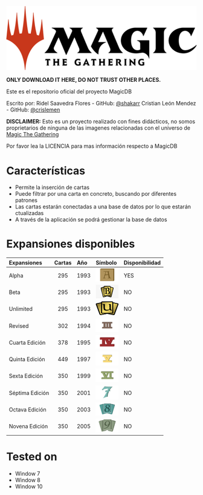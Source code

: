 ![banner](imagenes/logo/MTG.png)

**ONLY DOWNLOAD IT HERE, DO NOT TRUST OTHER PLACES.**

Este es el repositorio oficial del proyecto MagicDB

Escrito por: Ridel Saavedra Flores - GitHub: [@shakarr](https://github.com/shakarr) Cristian León Mendez - GitHub: [@crislemen](https://github.com/)

**DISCLAIMER:** Esto es un proyecto realizado con fines didácticos, no somos proprietarios de ninguna de las imagenes relacionadas con el universo de [Magic The Gathering](https://magic.wizards.com/es)

Por favor lea la LICENCIA para mas información respecto a MagicDB

# Características

- Permite la inserción de cartas 
- Puede filtrar por una carta en concreto, buscando por diferentes patrones
- Las cartas estarán conectadas a una base de datos por lo que estarán ctualizadas
- A través de la aplicación se podrá gestionar la base de datos

# Expansiones disponibles

|Expansiones|Cartas|Año|Símbolo|Disponibilidad|
|:---|:---:|:---|:---|:---|
|Alpha|295|1993|[<img src="imagenes/simbol/alpha.jpg" width="60px" height="36px"/>](imagenes/simbol/alpha.jpg )|YES|
|Beta|295|1993|[<img src="imagenes/simbol/beta.png" width="60px" height="36px"/>](imagenes/simbol/beta.png)|NO|
|Unlimited|295|1993|[<img src="imagenes/simbol/unlimited.png" width="60px" height="36px"/>](imagenes/simbol/unlimited.png)|NO|
|Revised|302|1994|[<img src="imagenes/simbol/revised.png" width="60px" height="36px"/>](imagenes/simbol/revised.png)|NO|
|Cuarta Edición|378|1995|[<img src="imagenes/simbol/cuarta-edicion.png" width="60px" height="36px"/>](imagenes/simbol/cuarta-edicion.png)|NO|
|Quinta Edición|449|1997|[<img src="imagenes/simbol/quinta-edicion.png" width="60px" height="36px"/>](imagenes/simbol/quinta-edicion.png)|NO|
|Sexta Edición|350|1999|[<img src="imagenes/simbol/sexta-edicion.png" width="60px" height="36px"/>](imagenes/simbol/sexta-edicion.png)|NO|
|Séptima Edición|350|2001|[<img src="imagenes/simbol/septima-edicion.png" width="60px" height="36px"/>](imagenes/simbol/septima-edicion.png)|NO|
|Octava Edición|350|2003|[<img src="imagenes/simbol/octava-edicion.png" width="60px" height="36px"/>](imagenes/simbol/octava-edicion.png)|NO|
|Novena Edición|350|2005|[<img src="imagenes/simbol/novena-edicion.png" width="60px" height="36px"/>](imagenes/simbol/novena-edicion.png)|NO|

# Tested on

- Window 7
- Window 8
- Window 10
